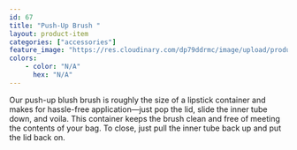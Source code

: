 ```yaml
---
id: 67
title: "Push-Up Brush "
layout: product-item
categories: ["accessories"]
feature_image: "https://res.cloudinary.com/dp79ddrmc/image/upload/products/pushUpBrush.jpg"
colors:
    - color: "N/A"
      hex: "N/A"
---
```

Our push-up blush brush is roughly the size of a lipstick container and makes for hassle-free application—just pop the lid, slide the inner tube down, and voila. This container keeps the brush clean and free of meeting the contents of your bag. To close, just pull the inner tube back up and put the lid back on.